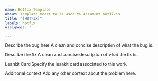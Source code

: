 ```yaml
---
name: Hotfix Template
about: Template meant to be used to document hotfixes
title: "[HOTFIX]"
labels: hotfix
assignees: ''

---
```


Describe the bug here
A clean and concise description of what the bug is.

Describe the fix
A clean and concise description of what the fix is.

Leankit Card
Specify the leankit card associated to this work.

Additional context
Add any other context about the problem here.
